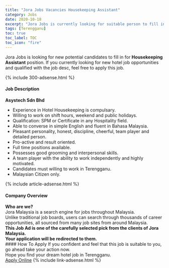 ```yaml
---
title: "Jora Jobs Vacancies Housekeeping Assistant" 
category: Jobs 
date: 2020-10-18 
excerpt: "Jora Jobs is currently looking for suitable person to fill in the Housekeeping Assistant which positioned at Terengganu" 
tags: [Terengganu] 
toc: true 
toc_label: TOC 
toc_icon: "fire" 
--- 
```


<p>Jora Jobs is looking for new potential candidates to fill in for <b>Housekeeping Assistant</b> position. If you currently looking for new hotel job opportunities and qualified with the job desc, feel free to apply this job.
</p>{% include 300-adsense.html %} 
<div><div><h4>Job Description</h4></div><div><div><span><div><div><strong>Asystech Sdn Bhd</strong></div><ul><li>Experience in Hotel Housekeeping is compulsary.</li><li>Willing to work on shift hours, weekend and public holidays.</li><li>Qualification: SPM or Certificate in any Hospitality field.</li><li>Able to converse in simple English and fluent in Bahasa Malaysia.</li><li>Pleasant personality, honest, discipline, cheerful, team player and detailed person.</li><li>Pro-active and result oriented.</li><li>Full time positions available.</li><li>Possesses good grooming and interpersonal skills.</li><li>A team player with the ability to work independently and highly motivated.</li><li>Candidates must willing to work in Terengganu.</li><li>Malaysian Citizen only.</li></ul></div></span></div></div></div> 
{% include article-adsense.html %} 
<div><div><h4>Company Overview</h4></div><div><div><span><div><div>
<strong>Who are we?</strong></div>
<div>
	Jora Malaysia is a search engine for jobs throughout Malaysia.<br>
	Unlike traditional job boards, users can search through thousands of career opportunities, all sourced from many job sites from around Malaysia.&#160;</div>
<div>
<div>
<strong>This Job Ad is one of the carefully selected pick from the clients of Jora Malaysia.</strong></div>
<div>
<strong>Your application will be redirected to them.</strong></div>
</div></div></span></div></div></div> 
#### How To Apply 
If you confident and feel that this job is suitable to you, go ahead take your action now. <br/> 
Hope you find your dream hotel job in Terengganu. <br/> 
<a href="https://www.jobstreet.com.my/en/job/housekeeping-assistant-4403507?jobId=jobstreet-my-job-4403507" class="btn btn--info" target="_blank" rel="nofollow noopenner">Apply Online</a> 
{% include link-adsense.html %} 